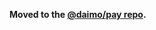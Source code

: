 **Moved to the [@daimo/pay repo](https://github.com/daimo-eth/paykit/tree/main/examples/nextjs-app).**
